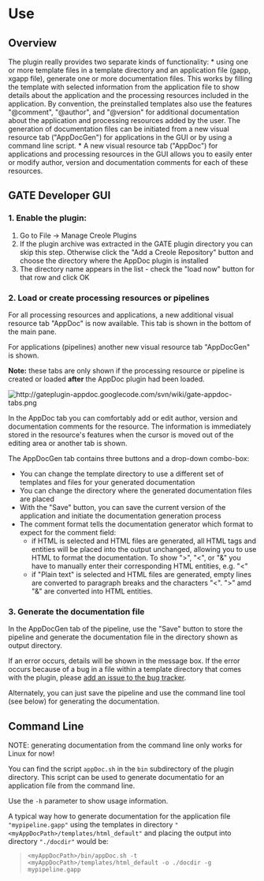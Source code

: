 # Use 

<h2>Overview</h2>

<p>The plugin really provides two separate kinds of functionality:
  * using one or more template files in a template directory and an application file (gapp, xgapp file), generate one or more documentation files. This works by filling the template with selected information from the application file to show details about the application and the processing resources included in the application. By convention, the preinstalled templates also use the features "@comment", "@author", and "@version" for additional documentation about the application and processing resources added by the user. The generation of documentation files can be initiated from a new visual resource tab ("AppDocGen") for applications in the GUI or by using a command line script.
  * A new visual resource tab ("AppDoc") for applications and processing resources in the GUI allows you to easily enter or modify author, version and documentation comments for each of these resources.</p>

<h2>GATE Developer GUI</h2>

<h3>1. Enable the plugin:</h3>

<ol>
<li>Go to File -&gt; Manage Creole Plugins</li>
<li>If the plugin archive was extracted in the GATE plugin directory you can skip this step. Otherwise click the "Add a Creole Repository" button and choose the directory where the AppDoc plugin is installed</li>
<li>The directory name appears in the list - check the "load now" button for that row and click OK</li>
</ol>

<h3>2. Load or create processing resources or pipelines</h3>

<p>For all processing resources and applications, a new additional visual resource tab "AppDoc" is now available. This tab is shown in the bottom of the main pane.</p>

<p>For applications (pipelines) another new visual resource tab "AppDocGen" is shown.</p>

<p><strong>Note:</strong> these tabs are only shown if the processing resource or
pipeline is created or loaded <strong>after</strong> the AppDoc plugin had been loaded.</p>

<p><img src="http://gateplugin-appdoc.googlecode.com/svn/wiki/gate-appdoc-tabs.png" alt="http://gateplugin-appdoc.googlecode.com/svn/wiki/gate-appdoc-tabs.png" title=""></p>

<p>In the AppDoc tab you can comfortably add or edit author, version and documentation comments for the resource. The information is immediately stored in the resource's features when the cursor is moved out of the editing area or another tab is shown.</p>

<p>The AppDocGen tab contains three buttons and a drop-down
combo-box:</p>

<ul>
<li>You can change the template directory to use a different set of templates and files for your generated documentation</li>
<li>You can change the directory where the generated documentation files are placed</li>
<li>With the "Save" button, you can save the current version of the application and initiate the documentation generation process</li>
<li>The comment format tells the documentation generator which format to expect for the comment field:

<ul><li>if HTML is selected and HTML files are generated, all HTML tags and entities will be placed into the output unchanged, allowing you to use HTML to format the documentation. To show "&gt;", "&lt;", or "&amp;" you have  to manually enter their corresponding HTML entities, e.g. "&lt;"</li>
<li>if "Plain text" is selected and HTML files are generated, empty lines are converted to paragraph breaks and the characters "&lt;". "&gt;" amd "&amp;" are converted into HTML entities.</li></ul></li>
</ul>

<h3>3. Generate the documentation file</h3>

<p>In the AppDocGen tab of the pipeline, use the "Save" button to store
the pipeline and generate the documentation file in the directory
shown as output directory.</p>

<p>If an error occurs, details will be shown in the message box. If the error occurs because of a bug in a file within a template directory that comes with the plugin, please <a href="http://code.google.com/p/gateplugin-appdoc/issues/entry">add an issue to the bug tracker</a>.</p>

<p>Alternately, you can just save the pipeline and use the command line tool (see below) for generating the documentation.</p>

<h2>Command Line</h2>

<p>NOTE: generating documentation from the command line only works for Linux for now!</p>

<p>You can find the script <code>appDoc.sh</code> in the <code>bin</code> subdirectory of the plugin directory. This script can be used to generate documentatio for an application file from  the command line.</p>

<p>Use the <code>-h</code> parameter to show usage information.</p>

<p>A typical way how to generate documentation for the application file <code>"mypipeline.gapp"</code> using the templates in directory <code>"&lt;myAppDocPath&gt;/templates/html_default"</code> and placing the output into directory <code>"./docdir"</code> would be:</p>

<blockquote>
  <p><code>&lt;myAppDocPath&gt;/bin/appDoc.sh -t &lt;myAppDocPath&gt;/templates/html_default -o ./docdir -g mypipeline.gapp</code></p>
</blockquote>
